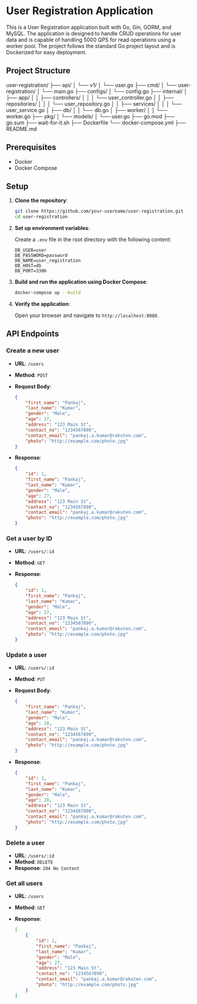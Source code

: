 # User Registration Application

This is a User Registration application built with Go, Gin, GORM, and MySQL. The application is designed to handle CRUD operations for user data and is capable of handling 5000 QPS for read operations using a worker pool. The project follows the standard Go project layout and is Dockerized for easy deployment.

## Project Structure

user-registration/
├── api/
│   └── v1/
│       └── user.go
├── cmd/
│   └── user-registration/
│       └── main.go
├── configs/
│   └── config.go
├── internal/
│   ├── app/
│   │   ├── controllers/
│   │   │   └── user_controller.go
│   │   ├── repositories/
│   │   │   └── user_repository.go
│   │   ├── services/
│   │   │   └── user_service.go
│   ├── db/
│   │   └── db.go
│   ├── worker/
│   │   └── worker.go
├── pkg/
│   └── models/
│       └── user.go
├── go.mod
├── go.sum
├── wait-for-it.sh
├── Dockerfile
└── docker-compose.yml
├── README.md


## Prerequisites

- Docker
- Docker Compose

## Setup

1. **Clone the repository**:

    ```sh
    git clone https://github.com/your-username/user-registration.git
    cd user-registration
    ```

2. **Set up environment variables**:

    Create a `.env` file in the root directory with the following content:

    ```env
    DB_USER=user
    DB_PASSWORD=password
    DB_NAME=user_registration
    DB_HOST=db
    DB_PORT=3306
    ```

3. **Build and run the application using Docker Compose**:

    ```sh
    docker-compose up --build
    ```

4. **Verify the application**:

    Open your browser and navigate to `http://localhost:8080`.

## API Endpoints

### Create a new user

- **URL**: `/users`
- **Method**: `POST`
- **Request Body**:

    ```json
    {
        "first_name": "Pankaj",
        "last_name": "Kumar",
        "gender": "Male",
        "age": 27,
        "address": "123 Main St",
        "contact_no": "1234567890",
        "contact_email": "pankaj.a.kumar@rakuten.com",
        "photo": "http://example.com/photo.jpg"
    }
    ```

- **Response**:

    ```json
    {
        "id": 1,
        "first_name": "Pankaj",
        "last_name": "Kumar",
        "gender": "Male",
        "age": 27,
        "address": "123 Main St",
        "contact_no": "1234567890",
        "contact_email": "pankaj.a.kumar@rakuten.com",
        "photo": "http://example.com/photo.jpg"
    }
    ```

### Get a user by ID

- **URL**: `/users/:id`
- **Method**: `GET`
- **Response**:

    ```json
    {
        "id": 1,
        "first_name": "Pankaj",
        "last_name": "Kumar",
        "gender": "Male",
        "age": 27,
        "address": "123 Main St",
        "contact_no": "1234567890",
        "contact_email": "pankaj.a.kumar@rakuten.com",
        "photo": "http://example.com/photo.jpg"
    }
    ```

### Update a user

- **URL**: `/users/:id`
- **Method**: `PUT`
- **Request Body**:

    ```json
    {
        "first_name": "Pankaj",
        "last_name": "Kumar",
        "gender": "Male",
        "age": 28,
        "address": "123 Main St",
        "contact_no": "1234567890",
        "contact_email": "pankaj.a.kumar@rakuten.com",
        "photo": "http://example.com/photo.jpg"
    }
    ```

- **Response**:

    ```json
    {
        "id": 1,
        "first_name": "Pankaj",
        "last_name": "Kumar",
        "gender": "Male",
        "age": 28,
        "address": "123 Main St",
        "contact_no": "1234567890",
        "contact_email": "pankaj.a.kumar@rakuten.com",
        "photo": "http://example.com/photo.jpg"
    }
    ```

### Delete a user

- **URL**: `/users/:id`
- **Method**: `DELETE`
- **Response**: `204 No Content`

### Get all users

- **URL**: `/users`
- **Method**: `GET`
- **Response**:

    ```json
    [
        {
            "id": 1,
            "first_name": "Pankaj",
            "last_name": "Kumar",
            "gender": "Male",
            "age": 27,
            "address": "123 Main St",
            "contact_no": "1234567890",
            "contact_email": "pankaj.a.kumar@rakuten.com",
            "photo": "http://example.com/photo.jpg"
        }
    ]
    ```